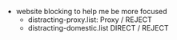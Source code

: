 - website blocking to help me be more focused
  - distracting-proxy.list: Proxy / REJECT
  - distracting-domestic.list DIRECT / REJECT


